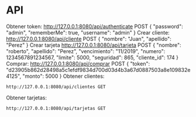 # API

Obtener token:
http://127.0.0.1:8080/api/authenticate POST
{
"password": "admin",
"rememberMe": true,
"username": "admin"
}
Crear cliente:
http://127.0.0.1:8080/api/cliente POST
{
"nombre": "Juan",
"apellido": "Perez"
}
Crear tarjeta
http://127.0.0.1:8080/api/tarjeta POST
{
"nombre": "roberto",
"apellido": "Perez",
"vencimiento": "11/2019",
"numero": 1234567891234567,
"limite": 5000,
"seguridad": 865,
"cliente_id": 174
}
Comprar:
http://127.0.0.1:8080/api/comprar POST
{
"token": "d23905b862d28498a5c1efdf9834d700d03d4b3a67d0887503a8e109832e4125",
"monto": 5000
}
Obtener clientes:

    http://127.0.0.1:8080/api/clientes GET

Obtener tarjetas:

    http://127.0.0.1:8080/api/tarjetas GET
